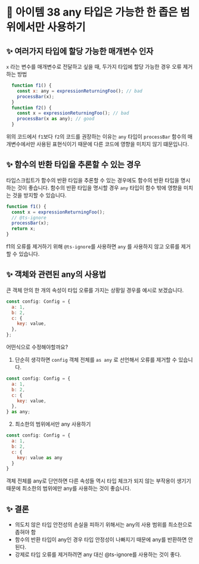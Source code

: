 # 🔎 아이템 38 any 타입은 가능한 한 좁은 범위에서만 사용하기

## ✨ 여러가지 타입에 할당 가능한 매개변수 인자

`x` 라는 변수를 매개변수로 전달하고 싶을 때, 두가지 타입에 할당 가능한 경우 오류 제거하는 방법

```javascript
  function f1() {
    const x: any = expressionReturningFoo(); // bad
    processBar(x);
  }
  function f2() {
    const x = expressionReturningFoo(); // bad
    processBar(x as any); // good
  }
```

위의 코드에서 `f1`보다 `f2`의 코드를 권장하는 이유는 `any` 타입이 `processBar` 함수의 매개변수에서만 사용된 표현식이기 때문에 다른 코드에 영향을 미치지 않기 떄문입니다.

## ✨ 함수의 반환 타입을 추론할 수 있는 경우

타입스크립트가 함수의 반환 타입을 추론할 수 있는 경우에도 함수의 반환 타입을 명시하는 것이 좋습니다. 함수의 반환 타입을 명시할 경우 `any` 타입이 함수 밖에 영향을 미치는 것을 방지할 수 있습니다.

```javascript
function f1() {
  const x = expressionReturningFoo();
  // @ts-ignore
  processBar(x);
  return x;
}
```

f1의 오류를 제거하기 위해 `@ts-ignore`를 사용하면 `any` 를 사용하지 않고 오류를 제거할 수 있습니다.

## ✨ 객체와 관련된 any의 사용법

큰 객체 안의 한 개의 속성이 타입 오류를 가지는 상황일 경우를 예시로 보겠습니다.

```javascript
const config: Config = {
  a: 1,
  b: 2,
  c: {
    key: value,
  },
};
```

어떤식으로 수정해야할까요?

1. 단순히 생각하면 `config` 객체 전체를 `as any` 로 선언해서 오류를 제거할 수 있습니다.

```javascript
const config: Config = {
  a: 1,
  b: 2,
  c: {
    key: value,
  },
} as any;
```

2. 최소한의 범위에서만 any 사용하기

```javascript
const config: Config = {
  a: 1,
  b: 2,
  c: {
    key: value as any
  }
}
```

객체 전체를 any로 단언하면 다른 속성들 역시 타입 체크가 되지 않는 부작용이 생기기 때문에 최소한의 범위에만 any를 사용하는 것이 좋습니다.

## ✨ 결론

- 의도치 않은 타입 안전성의 손실을 피하기 위해서는 any의 사용 범위를 최소한으로 좁혀야 함
- 함수의 반환 타입이 any인 경우 타입 안정성이 나빠지기 때문에 any를 반환하면 안된다.
- 강제로 타입 오류를 제거하려면 any 대신 @ts-ignore를 사용하는 것이 좋다.
